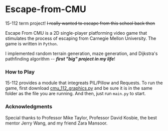 # Escape-from-CMU
15-112 term project! 
~~I really wanted to escape from this school back then~~

Escape From CMU is a 2D single-player platforming video game that stimulates the process of escaping from Carnegie Mellon University. The game is written in `Python`.

I implemented random terrain generation, maze generation, and Dijkstra's pathfinding algorithm -- ***first "big" project in my life***!

### How to Play
15-112 provides a module that integreats PIL/Pillow and Requests. To run the game, first download [cmu_112_graphics.py](https://kosbie.net/cmu/fall-21/15-112/notes/cmu_112_graphics.py) and be sure it is in the same folder as the file you are running. And then, just run `main.py` to start.

### Acknowledgments
Special thanks to Professor Mike Taylor, Professor David Kosbie, the best mentor Jerry Wang, and my friend Zara Mansoor.


